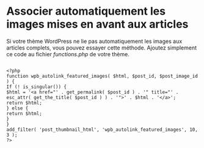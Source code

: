 # Associer automatiquement les images mises en avant aux articles

Si votre thème WordPress ne lie pas automatiquement les images aux articles complets, vous pouvez essayer cette méthode. Ajoutez simplement ce code au fichier *functions.php* de votre thème.

```

<?php
function wpb_autolink_featured_images( $html, $post_id, $post_image_id ) {
If (! is_singular()) { 
$html = '<a href="' . get_permalink( $post_id ) . '" title="' . esc_attr( get_the_title( $post_id ) ) . '">' . $html . '</a>';
return $html; 
} else {
return $html;
}
}
add_filter( 'post_thumbnail_html', 'wpb_autolink_featured_images', 10, 3 );
?>


```